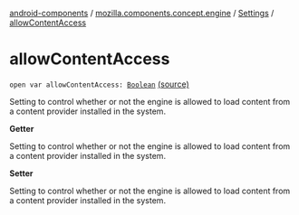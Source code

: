 [android-components](../../index.md) / [mozilla.components.concept.engine](../index.md) / [Settings](index.md) / [allowContentAccess](./allow-content-access.md)

# allowContentAccess

`open var allowContentAccess: `[`Boolean`](https://kotlinlang.org/api/latest/jvm/stdlib/kotlin/-boolean/index.html) [(source)](https://github.com/mozilla-mobile/android-components/blob/master/components/concept/engine/src/main/java/mozilla/components/concept/engine/Settings.kt#L114)

Setting to control whether or not the engine is allowed to load content from a content
provider installed in the system.

**Getter**

Setting to control whether or not the engine is allowed to load content from a content
provider installed in the system.

**Setter**

Setting to control whether or not the engine is allowed to load content from a content
provider installed in the system.

